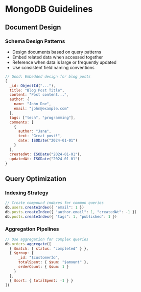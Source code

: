 # MongoDB Guidelines

## Document Design

### Schema Design Patterns
- Design documents based on query patterns
- Embed related data when accessed together
- Reference when data is large or frequently updated
- Use consistent field naming conventions

```javascript
// Good: Embedded design for blog posts
{
  _id: ObjectId("..."),
  title: "Blog Post Title",
  content: "Post content...",
  author: {
    name: "John Doe",
    email: "john@example.com"
  },
  tags: ["tech", "programming"],
  comments: [
    {
      author: "Jane",
      text: "Great post!",
      date: ISODate("2024-01-01")
    }
  ],
  createdAt: ISODate("2024-01-01"),
  updatedAt: ISODate("2024-01-01")
}
```

## Query Optimization

### Indexing Strategy
```javascript
// Create compound indexes for common queries
db.users.createIndex({ "email": 1 })
db.posts.createIndex({ "author.email": 1, "createdAt": -1 })
db.posts.createIndex({ "tags": 1, "published": 1 })
```

### Aggregation Pipelines
```javascript
// Use aggregation for complex queries
db.orders.aggregate([
  { $match: { status: "completed" } },
  { $group: {
      _id: "$customerId",
      totalSpent: { $sum: "$amount" },
      orderCount: { $sum: 1 }
    }
  },
  { $sort: { totalSpent: -1 } }
])
```